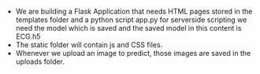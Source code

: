 - We are building a Flask Application that needs  HTML pages stored in the templates folder and a python script app.py for serverside scripting we need the model which is saved and the saved model in this content is ECG.h5
- The static folder will contain js and CSS files.
- Whenever we upload an image to predict, those images are saved in the uploads folder.

